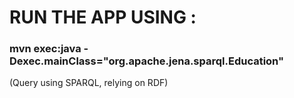 # RUN THE APP USING : 

### mvn exec:java -Dexec.mainClass="org.apache.jena.sparql.Education"

(Query using SPARQL, relying on RDF)
